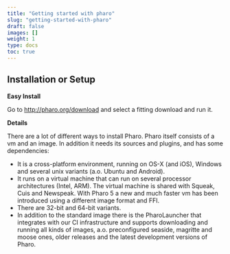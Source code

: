 ```yaml
---
title: "Getting started with pharo"
slug: "getting-started-with-pharo"
draft: false
images: []
weight: 1
type: docs
toc: true
---
```


## Installation or Setup
**Easy Install**

Go to http://pharo.org/download and select a fitting download and run it.

**Details**

There are a lot of different ways to install Pharo. Pharo itself consists of a vm and an image. In addition it needs its sources and plugins, and has some dependencies: 

 - It is a cross-platform environment, running on OS-X (and iOS), Windows and several unix variants (a.o. Ubuntu and Android). 
 - It runs on a virtual machine that can run on several processor architectures (Intel, ARM). The virtual machine is shared with Squeak, Cuis and Newspeak. With Pharo 5 a new and much faster vm has been introduced using a different image format and FFI. 
 - There are 32-bit and 64-bit variants.
 - In addition to the standard image there is the PharoLauncher that integrates with our CI infrastructure and supports downloading and running all kinds of images, a.o. preconfigured seaside, magritte and moose ones, older releases and the latest development versions of Pharo.   

